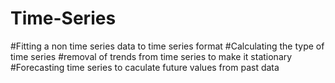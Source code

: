 # Time-Series
#Fitting a non time series data to time series format
#Calculating the type of time series 
#removal of trends from time series to make it stationary
#Forecasting time series to caculate future values from past data
